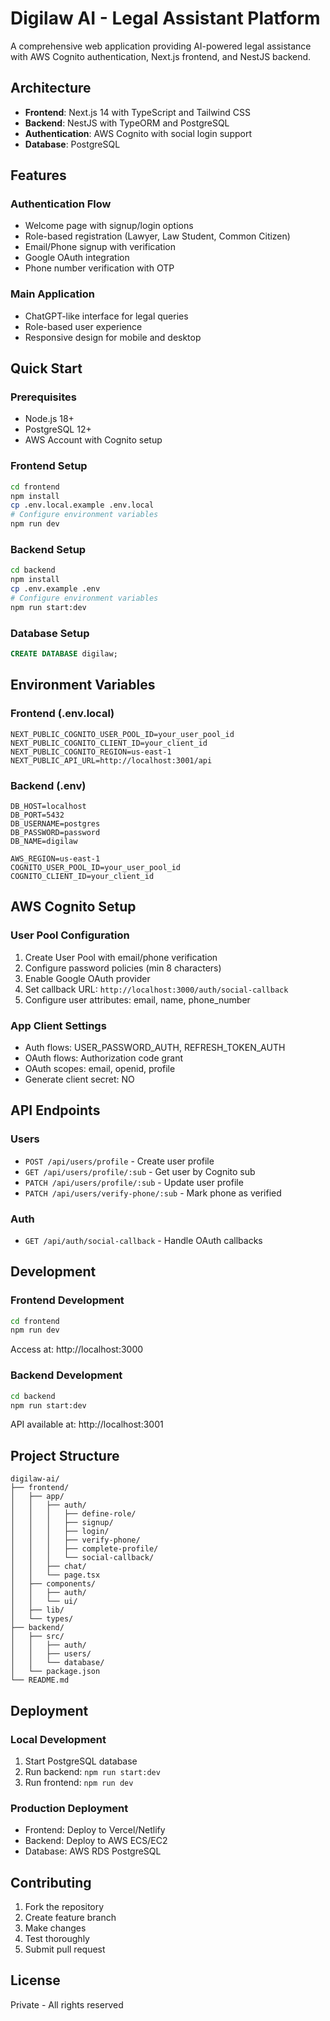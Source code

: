 # Digilaw AI - Legal Assistant Platform

A comprehensive web application providing AI-powered legal assistance with AWS Cognito authentication, Next.js frontend, and NestJS backend.

## Architecture

- **Frontend**: Next.js 14 with TypeScript and Tailwind CSS
- **Backend**: NestJS with TypeORM and PostgreSQL
- **Authentication**: AWS Cognito with social login support
- **Database**: PostgreSQL

## Features

### Authentication Flow
- Welcome page with signup/login options
- Role-based registration (Lawyer, Law Student, Common Citizen)
- Email/Phone signup with verification
- Google OAuth integration
- Phone number verification with OTP

### Main Application
- ChatGPT-like interface for legal queries
- Role-based user experience
- Responsive design for mobile and desktop

## Quick Start

### Prerequisites
- Node.js 18+
- PostgreSQL 12+
- AWS Account with Cognito setup

### Frontend Setup
```bash
cd frontend
npm install
cp .env.local.example .env.local
# Configure environment variables
npm run dev
```

### Backend Setup
```bash
cd backend
npm install
cp .env.example .env
# Configure environment variables
npm run start:dev
```

### Database Setup
```sql
CREATE DATABASE digilaw;
```

## Environment Variables

### Frontend (.env.local)
```
NEXT_PUBLIC_COGNITO_USER_POOL_ID=your_user_pool_id
NEXT_PUBLIC_COGNITO_CLIENT_ID=your_client_id
NEXT_PUBLIC_COGNITO_REGION=us-east-1
NEXT_PUBLIC_API_URL=http://localhost:3001/api
```

### Backend (.env)
```
DB_HOST=localhost
DB_PORT=5432
DB_USERNAME=postgres
DB_PASSWORD=password
DB_NAME=digilaw

AWS_REGION=us-east-1
COGNITO_USER_POOL_ID=your_user_pool_id
COGNITO_CLIENT_ID=your_client_id
```

## AWS Cognito Setup

### User Pool Configuration
1. Create User Pool with email/phone verification
2. Configure password policies (min 8 characters)
3. Enable Google OAuth provider
4. Set callback URL: `http://localhost:3000/auth/social-callback`
5. Configure user attributes: email, name, phone_number

### App Client Settings
- Auth flows: USER_PASSWORD_AUTH, REFRESH_TOKEN_AUTH
- OAuth flows: Authorization code grant
- OAuth scopes: email, openid, profile
- Generate client secret: NO

## API Endpoints

### Users
- `POST /api/users/profile` - Create user profile
- `GET /api/users/profile/:sub` - Get user by Cognito sub
- `PATCH /api/users/profile/:sub` - Update user profile
- `PATCH /api/users/verify-phone/:sub` - Mark phone as verified

### Auth
- `GET /api/auth/social-callback` - Handle OAuth callbacks

## Development

### Frontend Development
```bash
cd frontend
npm run dev
```
Access at: http://localhost:3000

### Backend Development
```bash
cd backend
npm run start:dev
```
API available at: http://localhost:3001

## Project Structure

```
digilaw-ai/
├── frontend/
│   ├── app/
│   │   ├── auth/
│   │   │   ├── define-role/
│   │   │   ├── signup/
│   │   │   ├── login/
│   │   │   ├── verify-phone/
│   │   │   ├── complete-profile/
│   │   │   └── social-callback/
│   │   ├── chat/
│   │   └── page.tsx
│   ├── components/
│   │   ├── auth/
│   │   └── ui/
│   ├── lib/
│   └── types/
├── backend/
│   ├── src/
│   │   ├── auth/
│   │   ├── users/
│   │   └── database/
│   └── package.json
└── README.md
```

## Deployment

### Local Development
1. Start PostgreSQL database
2. Run backend: `npm run start:dev`
3. Run frontend: `npm run dev`

### Production Deployment
- Frontend: Deploy to Vercel/Netlify
- Backend: Deploy to AWS ECS/EC2
- Database: AWS RDS PostgreSQL

## Contributing

1. Fork the repository
2. Create feature branch
3. Make changes
4. Test thoroughly
5. Submit pull request

## License

Private - All rights reserved